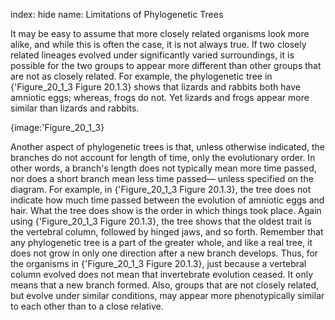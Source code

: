 index: hide
name: Limitations of Phylogenetic Trees

It may be easy to assume that more closely related organisms look more alike, and while this is often the case, it is not always true. If two closely related lineages evolved under significantly varied surroundings, it is possible for the two groups to appear more different than other groups that are not as closely related. For example, the phylogenetic tree in {'Figure_20_1_3 Figure 20.1.3} shows that lizards and rabbits both have amniotic eggs; whereas, frogs do not. Yet lizards and frogs appear more similar than lizards and rabbits.


{image:'Figure_20_1_3}
        

Another aspect of phylogenetic trees is that, unless otherwise indicated, the branches do not account for length of time, only the evolutionary order. In other words, a branch's length does not typically mean more time passed, nor does a short branch mean less time passed— unless specified on the diagram. For example, in {'Figure_20_1_3 Figure 20.1.3}, the tree does not indicate how much time passed between the evolution of amniotic eggs and hair. What the tree does show is the order in which things took place. Again using {'Figure_20_1_3 Figure 20.1.3}, the tree shows that the oldest trait is the vertebral column, followed by hinged jaws, and so forth. Remember that any phylogenetic tree is a part of the greater whole, and like a real tree, it does not grow in only one direction after a new branch develops. Thus, for the organisms in {'Figure_20_1_3 Figure 20.1.3}, just because a vertebral column evolved does not mean that invertebrate evolution ceased. It only means that a new branch formed. Also, groups that are not closely related, but evolve under similar conditions, may appear more phenotypically similar to each other than to a close relative.
